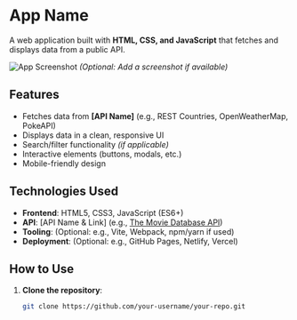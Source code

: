 # App Name

A web application built with **HTML, CSS, and JavaScript** that fetches and displays data from a public API.

![App Screenshot](./screenshot.png) *(Optional: Add a screenshot if available)*

## Features
- Fetches data from **[API Name]** (e.g., REST Countries, OpenWeatherMap, PokeAPI)
- Displays data in a clean, responsive UI
- Search/filter functionality *(if applicable)*
- Interactive elements (buttons, modals, etc.)
- Mobile-friendly design

## Technologies Used
- **Frontend**: HTML5, CSS3, JavaScript (ES6+)
- **API**: [API Name & Link] (e.g., [The Movie Database API](https://developers.themoviedb.org/3))
- **Tooling**: (Optional: e.g., Vite, Webpack, npm/yarn if used)
- **Deployment**: (Optional: e.g., GitHub Pages, Netlify, Vercel)

## How to Use
1. **Clone the repository**:
   ```sh
   git clone https://github.com/your-username/your-repo.git